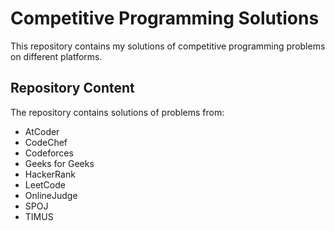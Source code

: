 # Competitive Programming Solutions
<p> This repository contains my solutions of competitive programming problems on different platforms. </p>

<h2> Repository Content </h2>

<p> The repository contains solutions of problems from: </p>
<ul>
<li>  AtCoder </li>
<li>  CodeChef </li>
<li>  Codeforces </li>
<li>  Geeks for Geeks </li>
<li>  HackerRank </li>
<li>  LeetCode </li>
<li>  OnlineJudge </li>
<li>  SPOJ </li>
<li>  TIMUS </li>

</ul>
